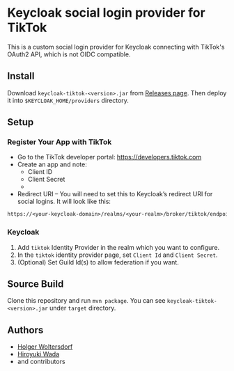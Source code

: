 # Keycloak social login provider for TikTok

This is a custom social login provider for Keycloak connecting with TikTok's OAuth2 API, which is not OIDC compatible.

## Install

Download `keycloak-tiktok-<version>.jar` from [Releases page](https://github.com/mpowr-it/keycloak-tiktok/releases).
Then deploy it into `$KEYCLOAK_HOME/providers` directory.

## Setup

### Register Your App with TikTok

- Go to the TikTok developer portal: https://developers.tiktok.com
- Create an app and note:
    - Client ID
    - Client Secret
    -
- Redirect URI – You will need to set this to Keycloak’s redirect URI for social logins. It will look like this:

```perl
https://<your-keycloak-domain>/realms/<your-realm>/broker/tiktok/endpoint
```

### Keycloak

1. Add `tiktok` Identity Provider in the realm which you want to configure.
2. In the `tiktok` identity provider page, set `Client Id` and `Client Secret`.
3. (Optional) Set Guild Id(s) to allow federation if you want.

## Source Build

Clone this repository and run `mvn package`.
You can see `keycloak-tiktok-<version>.jar` under `target` directory.

## Authors

- [Holger Woltersdorf](https://github.com/hollodotme)
- [Hiroyuki Wada](https://github.com/wadahiro)
- and contributors

